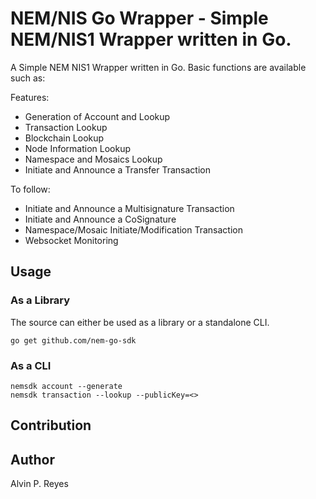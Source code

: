 # NEM/NIS Go Wrapper - Simple NEM/NIS1 Wrapper written in Go.

A Simple NEM NIS1 Wrapper written in Go. Basic functions are available such as:

Features:

+ Generation of Account and Lookup
+ Transaction Lookup
+ Blockchain Lookup
+ Node Information Lookup
+ Namespace and Mosaics Lookup
+ Initiate and Announce a Transfer Transaction

To follow:

+ Initiate and Announce a Multisignature Transaction 
+ Initiate and Announce a CoSignature
+ Namespace/Mosaic Initiate/Modification Transaction
+ Websocket Monitoring


## Usage

### As a Library

The source can either be used as a library or a standalone CLI.

    go get github.com/nem-go-sdk

### As a CLI

    nemsdk account --generate
    nemsdk transaction --lookup --publicKey=<>

## Contribution

## Author
Alvin P. Reyes
